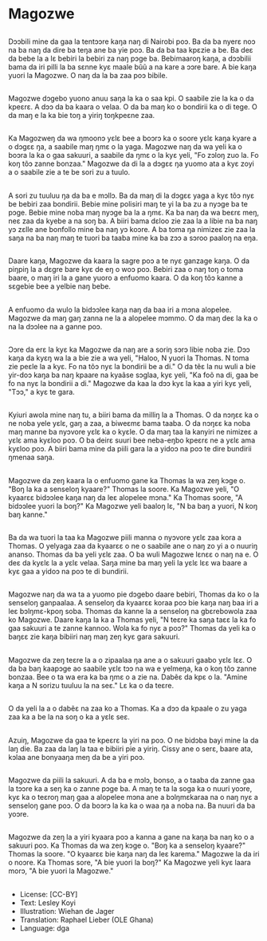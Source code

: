 # Magozwe

##
Dɔɔbili mine da gaa la tentɔɔre kaŋa naŋ di Nairobi poɔ. Ba da ba nyerɛ noɔ na ba naŋ da dire ba teŋa ane ba yie poɔ. Ba da ba taa kpɛzie a be. Ba deɛ da bebe la a lɛ bebiri la bebiri za naŋ pɔge ba. Bebimaaroŋ kaŋa, a dɔɔbilii bama da iri pilli la ba sɛnne kyɛ maale bũũ a na kare a ɔɔre bare. A bie kaŋa yuori la Magozwe. O naŋ da la ba zaa poɔ bibile.

##
Magozwe dɔgebo yuono anuu saŋa la ka o saa kpi. O saabile zie la ka o da kpeɛrɛ. A dɔɔ da ba kaara o velaa. O da ba maŋ ko o bondirii ka o di tege. O da maŋ e la ka bie toŋ a yiriŋ toŋkpeɛne zaa.

##
Ka Magozweŋ da wa ŋmoonɔ yɛlɛ bee a boɔrɔ ka o soore yɛlɛ kaŋa kyare a o dɔgɛɛ ŋa, a saabile maŋ ŋmɛ o la yaga. Magozwe naŋ da wa yeli ka o boɔra la ka o gaa sakuuri, a saabile da ŋmɛ o la kyɛ yeli, "Fo zɔloŋ zuo la. Fo koŋ tõɔ zanne bonzaa." Magozwe da di la a dɔgɛɛ ŋa yuomo ata a kyɛ zoyi a o saabile zie a te be sori zu a tuulo.

##
A sori zu tuuluu ŋa da ba e mɔllɔ. Ba da maŋ di la dɔgɛɛ yaga a kyɛ tõɔ nyɛ be bebiri zaa bondirii. Bebie mine polisiri maŋ te yi la ba zu a nyɔge ba te pɔge. Bebie mine noba maŋ nyɔge ba la a ŋmɛ. Ka ba naŋ da wa beɛrɛ meŋ, neɛ zaa da kyebe a na soŋ ba. A biiri bama dɛloo zie zaa la a libie na ba naŋ yɔ zɛlle ane bonfollo mine ba naŋ yɔ koɔre. A ba toma ŋa nimizeɛ zie zaa la saŋa na ba naŋ maŋ te tuori ba taaba mine ka ba zɔɔ a sɔroo paaloŋ na eŋa.

##
Daare kaŋa, Magozwe da kaara la sagre poɔ a te nyɛ ganzage kaŋa. O da piŋpiŋ la a dɛgre bare kyɛ de eŋ o woɔ poɔ. Bebiri zaa o naŋ toŋ o toma baare, o maŋ iri la a gane yuoro a enfuomo kaara. O da koŋ tõɔ kanne a sɛgebie bee a yelbie naŋ bebe.

##
A enfuomo da wulo la bidɔɔlee kaŋa naŋ da baa iri a mɔna alopelee. Magozwe da maŋ gaŋ zanna ne la a alopelee mɔmmo. O da maŋ deɛ la ka o na la dɔɔlee na a ganne poɔ.

##
Ɔɔre da erɛ la kyɛ ka Magozwe da naŋ are a soriŋ sɔrɔ libie noba zie. Dɔɔ kaŋa da kyɛŋ wa la a bie zie a wa yeli, "Haloo, N yuori la Thomas. N toma zie peɛle la a kyɛ. Fo na tõɔ nyɛ la bondirii be a di." O da tẽɛ la nu wuli a bie yir-doɔ kaŋa ba naŋ kpaare na kyaãse sɔglaa, kyɛ yeli, "Ka foõ na di, gaa be fo na nyɛ la bondirii a di." Magozwe da kaa la dɔɔ kyɛ la kaa a yiri kyɛ yeli, "Tɔɔ," a kyɛ te gara.

##
Kyiuri awola mine naŋ tu, a biiri bama da milliŋ la a Thomas. O da nɔŋɛɛ ka o ne noba yele yɛlɛ, gaŋ a zaa, a biweɛmɛ bama taaba. O da nɔŋɛɛ ka noba maŋ manne ba nyɔvore yɛlɛ ka o kyɛle. O da maŋ taa la kanyiri ne nimizeɛ a yɛlɛ ama kyɛloo poɔ. O ba deirɛ suuri bee neba-eŋbo kpeɛrɛ ne a yɛlɛ ama kyɛloo poɔ. A biiri bama mine da piili gara la a yidoɔ na poɔ te dire bundirii ŋmenaa saŋa.

##
Magozwe da zeŋ kaara la o enfuomo gane ka Thomas la wa zeŋ kɔge o. "Boŋ la ka a senseloŋ kyaare?" Thomas la soore. Ka Magozwe yeli, "O kyaarɛɛ bidɔɔlee kaŋa naŋ da leɛ alopelee mɔna." Ka Thomas soore, "A bidɔɔlee yuori la boŋ?" Ka Magozwe yeli baaloŋ lɛ, "N ba baŋ a yuori, N koŋ baŋ kanne."

##
Ba da wa tuori la taa ka Magozwe piili manna o nyɔvore yɛlɛ zaa kora a Thomas. O yelyaga zaa da kyaarɛɛ o ne o saabile ane o naŋ zo yi a o nuuriŋ ananso. Thomas da ba yeli yɛlɛ zaa. O ba wuli Magozwe lɛnɛɛ o naŋ na e. O deɛ da kyɛlɛ la a yɛlɛ velaa. Saŋa mine ba maŋ yeli la yɛlɛ lɛɛ wa baare a kyɛ gaa a yidoɔ na poɔ te di bundirii.

##
Magozwe naŋ da wa ta a yuomo pie dɔgebo daare bebiri, Thomas da ko o la senseloŋ ganpaalaa. A senseloŋ da kyaarɛɛ koraa poɔ bie kaŋa naŋ baa iri a leɛ bɔlŋmɛ-kpoŋ soba. Thomas da kanne la a senseloŋ na gbɛrebowola zaa ko Magozwe. Daare kaŋa la ka a Thomas yeli, "N teɛre ka saŋa taɛɛ la ka fo gaa sakuuri a te zanne kannoo. Wola ka fo nyɛ a poɔ?" Thomas da yeli ka o baŋɛɛ zie kaŋa bibiiri naŋ maŋ zeŋ kyɛ gara sakuuri.

##
Magozwe da zeŋ teɛre la a o zipaalaa ŋa ane a o sakuuri gaabo yɛlɛ lɛɛ. O da ba baŋ kaapɔge ao saabile yɛlɛ tɔɔ na wa e yelmeŋa, ka o koŋ tõɔ zanne bonzaa. Bee o ta wa era ka ba ŋmɛ o a zie na. Dabẽɛ da kpɛ o la. "Amine kaŋa a N sorizu tuuluu la na seɛ." Lɛ ka o da teɛre.

##
O da yeli la a o dabẽɛ na zaa ko a Thomas. Ka a dɔɔ da kpaale o zu yaga zaa ka a be la na soŋ o ka a yɛlɛ seɛ.

##
Azuiŋ, Magozwe da gaa te kpeɛrɛ la yiri na poɔ. O ne bidɔba bayi mine la da laŋ die. Ba zaa da laŋ la taa e bibiiri pie a yiriŋ. Cissy ane o serɛ, baare ata, kɔlaa ane bonyaaŋa meŋ da be a yiri poɔ.

##
Magozwe da piili la sakuuri. A da ba e mɔlɔ, bonso, a o taaba da zanne gaa la tɔɔre ka a seŋ ka o zanne pɔge ba. A maŋ te ta la soga ka o nuuri yoɔre, kyɛ ka o teɛroŋ maŋ gaa a alopelee mɔna ane a bɔlŋmɛkaraa na o naŋ nyɛ a senseloŋ gane poɔ. O da boɔrɔ la ka ka o waa ŋa a noba na. Ba nuuri da ba yoɔre.

##
Magozwe da zeŋ la a yiri kyaara poɔ a kanna a gane na kaŋa ba naŋ ko o a sakuuri poɔ. Ka Thomas da wa zeŋ kɔge o. "Boŋ ka a senseloŋ kyaare?" Thomas la soore. "O kyaarɛɛ bie kaŋa naŋ da leɛ karema." Magozwe la da iri o noɔre. Ka Thomas sore, "A bie yuori la boŋ?" Ka Magozwe yeli kyɛ laara morɔ, "A bie yuori la Magozwe."

##
* License: [CC-BY]
* Text: Lesley Koyi
* Illustration: Wiehan de Jager
* Translation: Raphael Lieber (OLE Ghana)
* Language: dga
